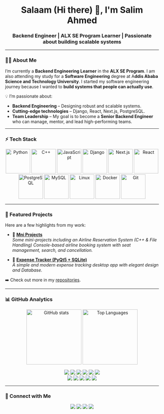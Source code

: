 <!-- Profile Banner -->
<h1 align="center">Salaam (Hi there) 👋, I'm Salim Ahmed</h1>
<h3 align="center">Backend Engineer | ALX SE Program Learner | Passionate about building scalable systems</h3>

---

<!-- About Me -->
### 👨‍💻 About Me  
I’m currently a **Backend Engineering Learner** in the **ALX SE Program**. I am also attending my study for a **Software Engineering** degree at A**ddis Ababa Science and Technology University**.
I started my software engineering journey because I wanted to **build systems that people can actually use**.  

💡 I’m passionate about:
- **Backend Engineering** – Designing robust and scalable systems.  
- **Cutting-edge technologies** – Django, React, Next.js, PostgreSQL.  
- **Team Leadership** – My goal is to become a **Senior Backend Engineer** who can manage, mentor, and lead high-performing teams.  

---

<!-- Tech Stack -->
### ⚡ Tech Stack

<p align="center">
  <!-- Languages -->
  <img src="https://cdn.jsdelivr.net/gh/devicons/devicon/icons/python/python-original.svg" alt="Python" width="80" height="80"/>
  <img src="https://cdn.jsdelivr.net/gh/devicons/devicon/icons/cplusplus/cplusplus-original.svg" alt="C++" width="80" height="80"/>
  <img src="https://cdn.jsdelivr.net/gh/devicons/devicon/icons/javascript/javascript-original.svg" alt="JavaScript" width="80" height="80"/>
  
  <!-- Frameworks -->
  <img src="https://cdn.jsdelivr.net/gh/devicons/devicon/icons/django/django-plain.svg" alt="Django" width="80" height="80"/>
  <img src="https://cdn.jsdelivr.net/gh/devicons/devicon/icons/nextjs/nextjs-original.svg" alt="Next.js" width="80" height="80"/>
  <img src="https://cdn.jsdelivr.net/gh/devicons/devicon/icons/react/react-original.svg" alt="React" width="80" height="80"/><br />
  
  <!-- Databases -->
  <img src="https://cdn.jsdelivr.net/gh/devicons/devicon/icons/postgresql/postgresql-original.svg" alt="PostgreSQL" width="80" height="80"/>
  <img src="https://cdn.jsdelivr.net/gh/devicons/devicon/icons/mysql/mysql-original.svg" alt="MySQL" width="80" height="80"/>
  
  <!-- Tools -->
  <img src="https://cdn.jsdelivr.net/gh/devicons/devicon/icons/linux/linux-original.svg" alt="Linux" width="80" height="80"/>
  <img src="https://cdn.jsdelivr.net/gh/devicons/devicon/icons/docker/docker-original.svg" alt="Docker" width="80" height="80"/>
  <img src="https://cdn.jsdelivr.net/gh/devicons/devicon/icons/git/git-original.svg" alt="Git" width="80" height="80"/>
</p>

---

<!-- Projects -->
### 🚀 Featured Projects  

Here are a few highlights from my work:

- 🔗 [**Mni Projects**](https://github.com/salimhabeshawi/Mini-Projects.git)  
   *Some mini-projects including an Airline Reservation System (C++ & File Handling) Console-based airline booking system with seat management, search, and cancellation.*  

- 🔗 [**Expense Tracker (PyQt5 + SQLite)**](https://github.com/salimhabeshawi/SHANZ-Expenses.git)  
   *A simple and modern expense tracking desktop app with elegant design and Database.*  

➡️ Check out more in my [repositories](https://github.com/salimhabeshawi?tab=repositories).  

---

<!-- GitHub Stats -->
### 📊 GitHub Analytics  

<p align="center">
  <img height="180em" src="https://github-readme-stats.vercel.app/api?username=yourusername&show_icons=true&theme=tokyonight&count_private=true" alt="GitHub stats"/>
  <img height="180em" src="https://github-readme-stats.vercel.app/api/top-langs/?username=yourusername&layout=compact&theme=tokyonight" alt="Top Languages"/>
</p>

<p align="center">
  <!-- Languages -->
  <img src="https://img.shields.io/badge/Python-3670A0?style=for-the-badge&logo=python&logoColor=ffdd54"/>
  <img src="https://img.shields.io/badge/C++-00599C?style=for-the-badge&logo=cplusplus&logoColor=white"/>
  <img src="https://img.shields.io/badge/JavaScript-F7DF1E?style=for-the-badge&logo=javascript&logoColor=black"/>
  
  <!-- Frameworks -->
  <img src="https://img.shields.io/badge/Django-092E20?style=for-the-badge&logo=django&logoColor=white"/>
  <img src="https://img.shields.io/badge/Next.js-000000?style=for-the-badge&logo=nextdotjs&logoColor=white"/>
  <img src="https://img.shields.io/badge/React-20232A?style=for-the-badge&logo=react&logoColor=61DAFB"/><br />
  
  <!-- Databases -->
  <img src="https://img.shields.io/badge/PostgreSQL-316192?style=for-the-badge&logo=postgresql&logoColor=white"/>
  <img src="https://img.shields.io/badge/MySQL-005C84?style=for-the-badge&logo=mysql&logoColor=white"/>
  
  <!-- Tools -->
  <img src="https://img.shields.io/badge/Linux-FCC624?style=for-the-badge&logo=linux&logoColor=black"/>
  <img src="https://img.shields.io/badge/Docker-2496ED?style=for-the-badge&logo=docker&logoColor=white"/>
  <img src="https://img.shields.io/badge/Git-F05032?style=for-the-badge&logo=git&logoColor=white"/>
</p>

---

<!-- Connect -->
### 🤝 Connect with Me  

<p align="center">
  <a href="https://linkedin.com/in/salimhabeshawi"><img src="https://img.shields.io/badge/LinkedIn-blue?style=for-the-badge&logo=linkedin"/></a>
  <a href="mailto:salimhabeshawi@gmail.com"><img src="https://img.shields.io/badge/Gmail-red?style=for-the-badge&logo=gmail&logoColor=white"/></a>
  <a href="https://twitter.com/salimhabeshawi"><img src="https://img.shields.io/badge/Twitter-black?style=for-the-badge&logo=twitter&logoColor=1DA1F2"/></a>
  <a href="https://t.me/salimhabeshawi"><img src="https://img.shields.io/badge/Telegram-2CA5E0?style=for-the-badge&logo=telegram&logoColor=white"/></a>
</p>
